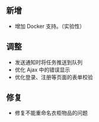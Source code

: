 ## 新增

- 增加 Docker 支持。（实验性）

## 调整

- 发送通知时将任务推送到队列
- 优化 Ajax 中的错误显示
- 优化登录、注册等页面的表单校验

## 修复

- 修复不能重命名衣柜物品的问题
